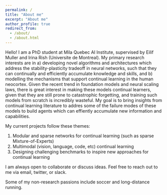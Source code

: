 ```yaml
---
permalink: /
title: "About me"
excerpt: "About me"
author_profile: true
redirect_from: 
  - /about/
  - /about.html
---
```


Hello! I am a PhD student at Mila Quebec AI Institute, supervised by Eilif Muller and Irina Rish (Universite de Montreal). My primary research interests are in a) developing novel algorithms and architectures which address the stability-plasticity tradeoff in neural networks, such that they can continually and efficiently accumulate knowledge and skills, and b) modelling the mechanisms that support continual learning in the human neocortex. Given the recent trend in foundation models and neural scaling laws, there is great interest in making these models continual learners, given that they are still prone to catastrophic forgetting, and training such models from scratch is incredibly wasteful. My goal is to bring insights from continual learning literature to addres some of the failure modes of these models to build agents which can effiently accumulate new information and capabilities.

My current projects follow these themes:
1) Modular and sparse networks for continual learning (such as sparse Mixture-of-Experts)
2) Multimodal (vision, language, code, etc) continual learning
3) Designing challenging benchmarks to inspire new approaches for continual learning

I am always open to collaborate or discuss ideas. Feel free to reach out to me via email, twitter, or slack.

Some of my non-research passions include soccer and long-distance running.

